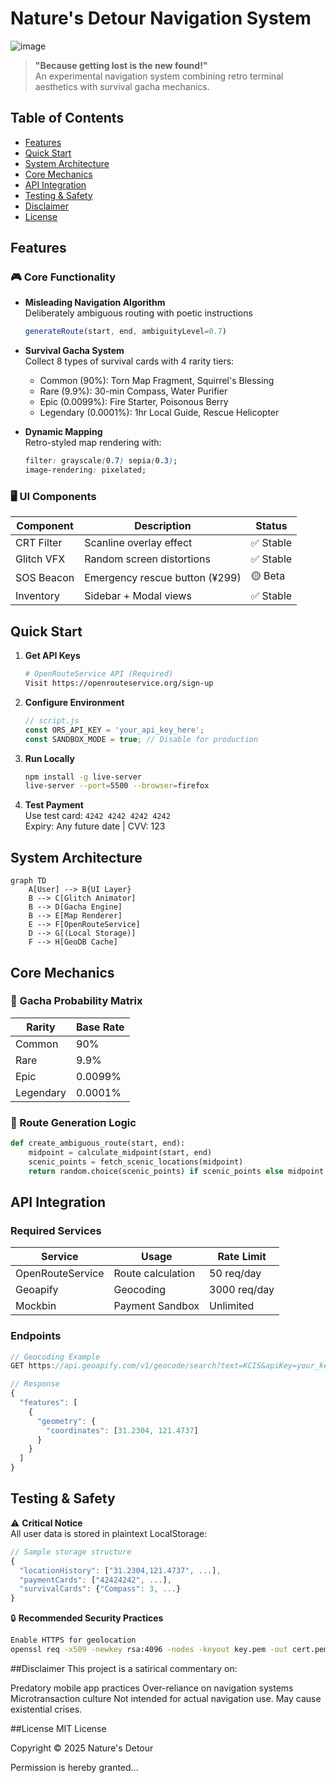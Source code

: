 
# Nature's Detour Navigation System
![image](https://github.com/user-attachments/assets/31ce03c9-5eb4-4f3b-91c0-3c04b04ea75b)


> **"Because getting lost is the new found!"**  
> An experimental navigation system combining retro terminal aesthetics with survival gacha mechanics.

## Table of Contents
- [Features](#features)
- [Quick Start](#quick-start)
- [System Architecture](#system-architecture)
- [Core Mechanics](#core-mechanics)
- [API Integration](#api-integration)
- [Testing & Safety](#testing--safety)
- [Disclaimer](#Disclaimer)
- [License](#license)

## Features

### 🎮 Core Functionality
- **Misleading Navigation Algorithm**  
  Deliberately ambiguous routing with poetic instructions
  ```javascript
  generateRoute(start, end, ambiguityLevel=0.7)
  ```
- **Survival Gacha System**  
  Collect 8 types of survival cards with 4 rarity tiers:
  - Common (90%): Torn Map Fragment, Squirrel's Blessing
  - Rare (9.9%): 30-min Compass, Water Purifier
  - Epic (0.0099%): Fire Starter, Poisonous Berry
  - Legendary (0.0001%): 1hr Local Guide, Rescue Helicopter

- **Dynamic Mapping**  
  Retro-styled map rendering with:
  ```css
  filter: grayscale(0.7) sepia(0.3);
  image-rendering: pixelated;
  ```

### 🖥️ UI Components
| Component | Description | Status |
|-----------|-------------|--------|
| CRT Filter | Scanline overlay effect | ✅ Stable |
| Glitch VFX | Random screen distortions | ✅ Stable |
| SOS Beacon | Emergency rescue button (¥299) | 🟡 Beta |
| Inventory | Sidebar + Modal views | ✅ Stable |

## Quick Start

1. **Get API Keys**
   ```bash
   # OpenRouteService API (Required)
   Visit https://openrouteservice.org/sign-up
   ```

2. **Configure Environment**
   ```javascript
   // script.js
   const ORS_API_KEY = 'your_api_key_here';
   const SANDBOX_MODE = true; // Disable for production
   ```

3. **Run Locally**
   ```bash
   npm install -g live-server
   live-server --port=5500 --browser=firefox
   ```

4. **Test Payment**  
   Use test card: `4242 4242 4242 4242`  
   Expiry: Any future date | CVV: 123

## System Architecture

```mermaid
graph TD
    A[User] --> B{UI Layer}
    B --> C[Glitch Animator]
    B --> D[Gacha Engine]
    B --> E[Map Renderer]
    E --> F[OpenRouteService]
    D --> G[(Local Storage)]
    F --> H[GeoDB Cache]
```

## Core Mechanics

### 🎰 Gacha Probability Matrix
| Rarity | Base Rate |
|--------|-----------|
| Common | 90%       | 
| Rare   | 9.9%        | 
| Epic   | 0.0099%      | 
| Legendary | 0.0001%  |


### 🔄 Route Generation Logic
```python
def create_ambiguous_route(start, end):
    midpoint = calculate_midpoint(start, end)
    scenic_points = fetch_scenic_locations(midpoint)
    return random.choice(scenic_points) if scenic_points else midpoint
```

## API Integration

### Required Services
| Service | Usage | Rate Limit |
|---------|-------|------------|
| OpenRouteService | Route calculation | 50 req/day |
| Geoapify | Geocoding | 3000 req/day |
| Mockbin | Payment Sandbox | Unlimited |

### Endpoints
```javascript
// Geocoding Example
GET https://api.geoapify.com/v1/geocode/search?text=KCIS&apiKey=your_key

// Response
{
  "features": [
    {
      "geometry": {
        "coordinates": [31.2304, 121.4737]
      }
    }
  ]
}
```

## Testing & Safety

⚠️ **Critical Notice**  
All user data is stored in plaintext LocalStorage:
```javascript
// Sample storage structure
{
  "locationHistory": ["31.2304,121.4737", ...],
  "paymentCards": ["42424242", ...],
  "survivalCards": {"Compass": 3, ...}
}
```

🔒 **Recommended Security Practices**
```bash
Enable HTTPS for geolocation
openssl req -x509 -newkey rsa:4096 -nodes -keyout key.pem -out cert.pem -days 365
```

##Disclaimer
This project is a satirical commentary on:

Predatory mobile app practices
Over-reliance on navigation systems
Microtransaction culture
Not intended for actual navigation use. May cause existential crises.

##License
MIT License

Copyright © 2025 Nature's Detour

Permission is hereby granted...
